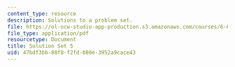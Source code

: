 ```yaml
---
content_type: resource
description: Solutions to a problem set.
file: https://ol-ocw-studio-app-production.s3.amazonaws.com/courses/6-055j-the-art-of-approximation-in-science-and-engineering-spring-2008/47bdf3bb80f8f2fd080e3952a9cace43_sol05.pdf
file_type: application/pdf
resourcetype: Document
title: Solution Set 5
uid: 47bdf3bb-80f8-f2fd-080e-3952a9cace43
---
```

